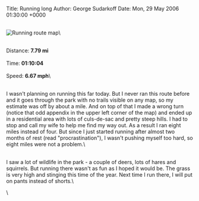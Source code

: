 Title: Running long
Author: George Sudarkoff
Date: Mon, 29 May 2006 01:30:00 +0000

\
![Running route
map](http://sudarkoff.typepad.com/images/20060529-calabasas-route.png "Running route map")\

\
Distance: **7.79 mi**\
\
Time: **01:10:04**\
\
Speed: **6.67 mph**\

\
I wasn't planning on running this far today. But I never ran this route
before and it goes through the park with no trails visible on any map,
so my estimate was off by about a mile. And on top of that I made a
wrong turn (notice that odd appendix in the upper left corner of the
map) and ended up in a residential area with lots of culs-de-sac and
pretty steep hills. I had to stop and call my wife to help me find my
way out. As a result I ran eight miles instead of four. But since I just
started running after almost two months of rest (read
"procrastination"), I wasn't pushing myself too hard, so eight miles
were not a problem.\

\
I saw a lot of wildlife in the park - a couple of deers, lots of hares
and squirrels. But running there wasn't as fun as I hoped it would be.
The grass is very high and stinging this time of the year. Next time I
run there, I will put on pants instead of shorts.\

\

